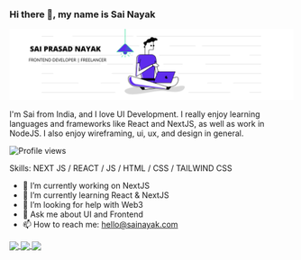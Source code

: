 ### Hi there 👋, my name is Sai Nayak
![I'm a Frontend Developer!](https://github.com/saiprasadnayak6858/saiprasadnayak6858/blob/master/LinkedIn.png)

I'm Sai from India, and I love UI Development. I really enjoy learning languages and frameworks like React and NextJS, as well as work in NodeJS. I also enjoy wireframing, ui, ux, and design in general.

![Profile views](https://gpvc.arturio.dev/saiprasadnayak6858)  

Skills: NEXT JS / REACT / JS / HTML / CSS / TAILWIND CSS

- 🔭 I’m currently working on NextJS 
- 🌱 I’m currently learning React & NextJS 
- 🤔 I’m looking for help with Web3 
- 💬 Ask me about UI and Frontend 
- 📫 How to reach me: hello@sainayak.com 

<!-- ![GitHub stats](https://github-readme-stats.vercel.app/api?username=saiprasadnayak6858&show_icons=true&count_private=true)   -->
<a href="#">
  <img align="center" src="https://github-readme-stats.vercel.app/api?username=saiprasadnayak6858&show_icons=true&count_private=true"/>
</a>
<!-- ![GitHub streak stats](https://github-readme-streak-stats.herokuapp.com/?user=saiprasadnayak6858)   -->
<a href="#">
  <img align="center" src="https://github-readme-streak-stats.herokuapp.com/?user=saiprasadnayak6858"/>
</a>
<!-- <a href="#">
  <img align="center" src="https://metrics.lecoq.io/saiprasadnayak6858"/>
</a> -->
<!-- ![GitHub metrics](https://metrics.lecoq.io/saiprasadnayak6858)   -->

<!-- ![GitHub Activity Graph](https://activity-graph.herokuapp.com/graph?username=saiprasadnayak6858)   -->

<a href="#">
  <img align="center" src="https://activity-graph.herokuapp.com/graph?username=saiprasadnayak6858"/>
</a>



